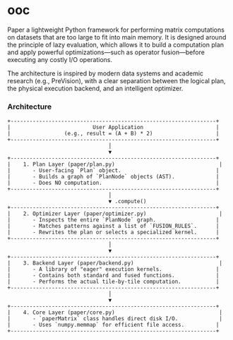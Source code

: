 # ooc

Paper a lightweight Python framework for performing matrix computations on datasets that are too large to fit into main memory. It is designed around the principle of lazy evaluation, which allows it to build a computation plan and apply powerful optimizations—such as operator fusion—before executing any costly I/O operations.

The architecture is inspired by modern data systems and academic research (e.g., PreVision), with a clear separation between the logical plan, the physical execution backend, and an intelligent optimizer.

### Architecture

```
+-----------------------------------------------------------------+
|                          User Application                       |
|                 (e.g., result = (A + B) * 2)                    |
+-----------------------------------------------------------------+
                                │
                                ▼
+-----------------------------------------------------------------+
|    1. Plan Layer (paper/plan.py)                                 |
|       - User-facing `Plan` object.                              |
|       - Builds a graph of `PlanNode` objects (AST).             |
|       - Does NO computation.                                    |
+-----------------------------------------------------------------+
                                │
                                ▼ .compute()
+-----------------------------------------------------------------+
|    2. Optimizer Layer (paper/optimizer.py)                       |
|       - Inspects the entire `PlanNode` graph.                   |
|       - Matches patterns against a list of `FUSION_RULES`.      |
|       - Rewrites the plan or selects a specialized kernel.      |
+-----------------------------------------------------------------+
                                │
                                ▼
+-----------------------------------------------------------------+
|    3. Backend Layer (paper/backend.py)                           |
|       - A library of "eager" execution kernels.                 |
|       - Contains both standard and fused functions.             |
|       - Performs the actual tile-by-tile computation.           |
+-----------------------------------------------------------------+
                                │
                                ▼
+-----------------------------------------------------------------+
|    4. Core Layer (paper/core.py)                                 |
|       - `paperMatrix` class handles direct disk I/O.             |
|       - Uses `numpy.memmap` for efficient file access.          |
+-----------------------------------------------------------------+

```